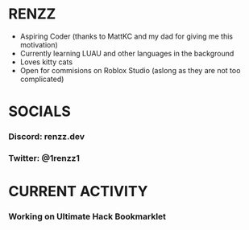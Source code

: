 # RENZZ
- Aspiring Coder (thanks to MattKC and my dad for giving me this motivation)
- Currently learning LUAU and other languages in the background
- Loves kitty cats
- Open for commisions on Roblox Studio (aslong as they are not too complicated)

# SOCIALS
### Discord: renzz.dev
### Twitter: @1renzz1

# CURRENT ACTIVITY
### Working on Ultimate Hack Bookmarklet
